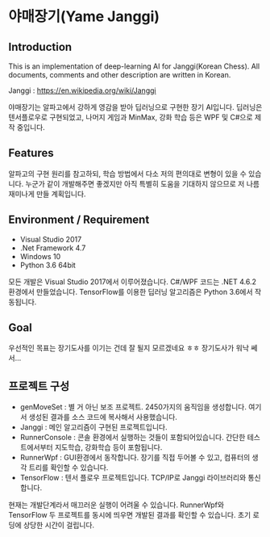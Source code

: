 # 야매장기(Yame Janggi)

## Introduction
This is an implementation of deep-learning AI for Janggi(Korean Chess). All documents, comments and other description are written in Korean.

Janggi : https://en.wikipedia.org/wiki/Janggi

야매장기는 알파고에서 강하게 영감을 받아 딥러닝으로 구현한 장기 AI입니다. 딥러닝은 텐서플로우로 구현되었고, 나머지 게임과 MinMax, 강화 학습 등은 WPF 및 C#으로 제작 중입니다.

## Features

  알파고의 구현 원리를 참고하되, 학습 방법에서 다소 저의 편의대로 변형이 있을 수 있습니다. 누군가 같이 개발해주면 좋겠지만 아직 특별히 도움을 기대하지 않으므로 저 나름 재미나게 만들 계획입니다.

## Environment / Requirement

 - Visual Studio 2017
 - .Net Framework 4.7
 - Windows 10
 - Python 3.6 64bit

모든 개발은 Visual Studio 2017에서 이루어졌습니다. C#/WPF 코드는 .NET 4.6.2 환경에서 만들었습니다. TensorFlow를 이용한 딥러닝 알고리즘은 Python 3.6에서 작동됩니다.

## Goal

우선적인 목표는 장기도사를 이기는 건데 잘 될지 모르겠네요 ㅎㅎ 장기도사가 워낙 쎄서...

## 프로젝트 구성

 - genMoveSet : 별 거 아닌 보조 프로젝트. 2450가지의 움직임을 생성합니다. 여기서 생성된 결과를 소스 코드에 복사해서 사용했습니다.
 - Janggi : 메인 알고리즘이 구현된 프로젝트입니다.
 - RunnerConsole : 콘솔 환경에서 실행하는 것들이 포함되어있습니다. 간단한 테스트에서부터 지도학습, 강화학습 등이 포함됩니다.
 - RunnerWpf : GUI환경에서 동작합니다. 장기를 직접 두어볼 수 있고, 컴퓨터의 생각 트리를 확인할 수 있습니다.
 - TensorFlow : 텐서 플로우 프로젝트입니다. TCP/IP로 Janggi 라이브러리와 통신합니다.

현재는 개발단계라서 매끄러운 실행이 어려울 수 있습니다. RunnerWpf와 TensorFlow 두 프로젝트를 동시에 띄우면 개발된 결과를 확인할 수 있습니다. 초기 로딩에 상당한 시간이 걸립니다.